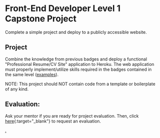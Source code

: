 # Front-End Developer Level 1 Capstone Project

Complete a simple project and deploy to a publicly accessible website.

## Project

Combine the knowledge from previous badges and deploy a functional "Professional Resume/CV Site" application to Heroku. The web application must properly implement/utilize skills required in the badges contained in the same level ([examples](https://www.cakeresume.com/Github-resume-samples?locale=en)). 

NOTE: This project should NOT contain code from a template or boilerplate of any kind. 

## Evaluation:

Ask your mentor if you are ready for project evaluation. Then, click [here](https://calendly.com/codex-evaluations/capstone-1?a1=AiwQow-qSKyuxASGZZIORA&a2=Level%201){:target="_blank"} to request an evaluation.

[.](level-1)

